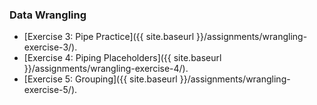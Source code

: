 
### Data Wrangling

- [Exercise 3: Pipe Practice]({{ site.baseurl }}/assignments/wrangling-exercise-3/).
- [Exercise 4: Piping Placeholders]({{ site.baseurl }}/assignments/wrangling-exercise-4/).
- [Exercise 5: Grouping]({{ site.baseurl }}/assignments/wrangling-exercise-5/).
